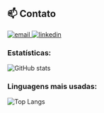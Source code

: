 ## 📫 Contato

<a href="mailto:adielemilson@gmail.com">
  <img src="https://img.shields.io/badge/email-%23D14836?style=for-the-badge&logo=gmail&logoColor=white" alt="email" />
</a>
<a href="https://www.linkedin.com/in/adielemilson/" target="_blank">
  <img src="https://img.shields.io/badge/linkedin-%230077B5?style=for-the-badge&logo=linkedin&logoColor=white" alt="linkedin" />
</a>


### Estatísticas:
![GitHub stats](https://github-readme-stats.vercel.app/api?username=Adiells&show_icons=true&hide_title=true&count_private=true&hide=prs&theme=radical)

### Linguagens mais usadas:
![Top Langs](https://github-readme-stats.vercel.app/api/top-langs/?username=Adiells&layout=compact&langs_count=8&theme=radical)
